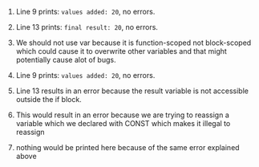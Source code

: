 1. Line 9 prints: `values added: 20`, no errors. 

2. Line 13 prints: `final result: 20`, no errors.

3. We should not use var because it is function-scoped not block-scoped which could cause it to overwrite other variables and that might potentially cause alot of bugs.

4. Line 9 prints: `values added: 20`, no errors.
5. Line 13 results in an error because the result variable is not accessible outside the if block.
6. This would result in an error because we are trying to reassign a variable which we declared with CONST which makes it illegal to reassign
7. nothing would be printed here because of the same error explained above 
